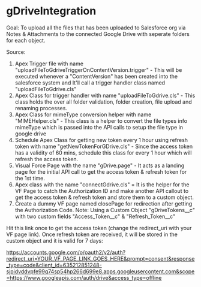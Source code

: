 # gDriveIntegration

Goal:
To upload all the files that has been uploaded to Salesforce org via Notes & Attachments to the connected Google Drive with seperate folders for each object.



Source:

1. Apex Trigger file with name "uploadFileToGdriveTriggerOnContentVersion.trigger" - This will be executed whenever a "ContentVersion" has been created into the salesforce system and It'll call a trigger handler class named "uploadFileToGdrive.cls"
2. Apex Class for trigger handler with name "uploadFileToGdrive.cls" - This class holds the over all folder validation, folder creation, file upload and renaming processes.
3. Apex Class for mimeType conversion helper with name "MIMEHelper.cls" - This class is a helper to convert the file types info mimeType which is passed into the API calls to setup the file type in google drive
4. Schedule Apex Class for getting new token every 1 hour using refresh token with name "getNewTokenForGDrive.cls" - Since the access token has a validity of 60 mins, schedule this class for every 1 hour which will refresh the access token.
5. Visual Force Page with the name "gDrive.page" - It acts as a landing page for the initial API call to get the access token & refresh token for the 1st time.
6. Apex class with the name "connectGdrive.cls" = It is the helper for the VF Page to catch the Authorization ID and make another API callout to get the access token & refresh token and store them to a custom object.
7. Create a dummy VF page named closePage for redirection after getting the Authorization Code.
Note: Using a Custom Object "gDriveTokens__c" with two custom fields "Access_Token__c" & "Refresh_Token__c"


Hit this link once to get the access token (change the redirect_uri with your VF page link). Once refresh token are received, it will be stored in the custom object and it is valid for 7 days:

https://accounts.google.com/o/oauth2/v2/auth?redirect_uri=YOUR_VF_PAGE_LINK_GOES_HERE&prompt=consent&response_type=code&client_id=635212851248-sjpidvddvpfe99q74sp54hp266d699e8.apps.googleusercontent.com&scope=https://www.googleapis.com/auth/drive&access_type=offline

